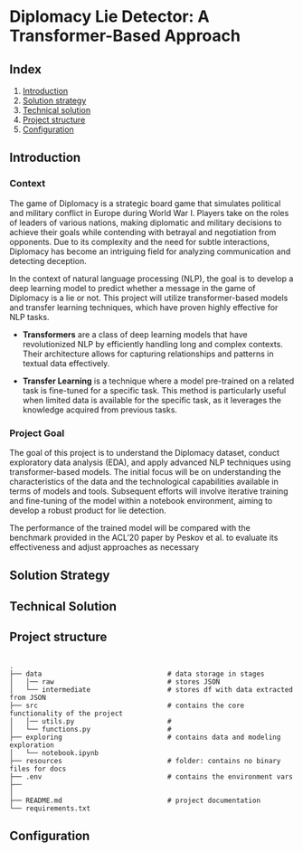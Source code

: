 # Diplomacy Lie Detector: A Transformer-Based Approach

## Index
1. [Introduction](#introduction)
2. [Solution strategy](#solution-strategy)
3. [Technical solution](#technical-solution)
4. [Project structure](#project-structure)
5. [Configuration](#configuration)


## Introduction
### Context
The game of Diplomacy is a strategic board game that simulates political and military conflict in Europe during World War I. Players take on the roles of leaders of various nations, making diplomatic and military decisions to achieve their goals while contending with betrayal and negotiation from opponents. Due to its complexity and the need for subtle interactions, Diplomacy has become an intriguing field for analyzing communication and detecting deception.

In the context of natural language processing (NLP), the goal is to develop a deep learning model to predict whether a message in the game of Diplomacy is a lie or not. This project will utilize transformer-based models and transfer learning techniques, which have proven highly effective for NLP tasks.

* **Transformers** are a class of deep learning models that have revolutionized NLP by efficiently handling long and complex contexts. Their architecture allows for capturing relationships and patterns in textual data effectively.

* **Transfer Learning** is a technique where a model pre-trained on a related task is fine-tuned for a specific task. This method is particularly useful when limited data is available for the specific task, as it leverages the knowledge acquired from previous tasks.

### Project Goal 
The goal of this project is to understand the Diplomacy dataset, conduct exploratory data analysis (EDA), and apply advanced NLP techniques using transformer-based models. The initial focus will be on understanding the characteristics of the data and the technological capabilities available in terms of models and tools. Subsequent efforts will involve iterative training and fine-tuning of the model within a notebook environment, aiming to develop a robust product for lie detection.

The performance of the trained model will be compared with the benchmark provided in the ACL’20 paper by Peskov et al. to evaluate its effectiveness and adjust approaches as necessary


## Solution Strategy

## Technical Solution

## Project structure

```linux

.
├── data                               # data storage in stages
│   │── raw                            # stores JSON 
│   └── intermediate                   # stores df with data extracted from JSON
├── src                                # contains the core functionality of the project
│   │── utils.py                       #       
│   └── functions.py                   # 
├── exploring                          # contains data and modeling exploration
│   └── notebook.ipynb 
├── resources                          # folder: contains no binary files for docs
├── .env                               # contains the environment vars
├──                   
│
├── README.md                          # project documentation
└── requirements.txt                   

```

## Configuration
